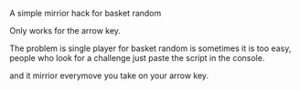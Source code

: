 A simple mirrior hack for basket random

Only works for the arrow key.

The problem is single player for basket random is sometimes it is too easy, people who look for a challenge just paste the script in the console.

and it mirrior everymove you take on your arrow key.
